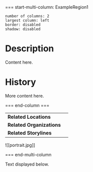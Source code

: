 === start-multi-column: ExampleRegion1  
```column-settings  
number of columns: 2  
largest column: left 
border: disabled
shadow: disabled
```

# Description
Content here.

# History
More content here.

=== end-column ===

| | |
| ----------- | --- |
| **Related Locations**  |     |
| **Related Organizations** |     |
| **Related Storylines**            |     |

![[portrait.jpg]]

=== end-multi-column

Text displayed below.